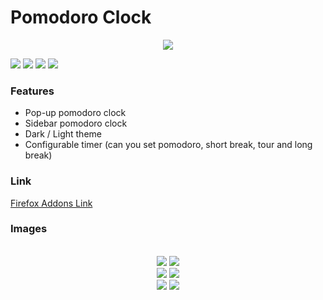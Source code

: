 # Pomodoro Clock
<div align="center">
  <img src="Assest/IMG/logo96.png">
</div>

![](https://img.shields.io/github/stars/EmirYLMZ128/SideBarPomodoro.svg) ![](https://img.shields.io/github/tag/EmirYLMZ128/SideBarPomodoro.svg)  ![](https://img.shields.io/github/issues/EmirYLMZ128/SideBarPomodoro.svg) ![](https://img.shields.io/bower/v/EmirYLMZ128/SideBarPomodoro.svg)

### Features

- Pop-up pomodoro clock
- Sidebar pomodoro clock
- Dark / Light theme
- Configurable timer (can you set pomodoro, short break, tour and long break)


### Link
[Firefox Addons Link](https://addons.mozilla.org/en-US/firefox/addon/sidebar-pomodoro/)


### Images
<div  align="center">
<br/>
  <img src="/SS/Light1.jpg">
  <img src="/SS/Dark1.jpg">
<br/>
  <img src="/SS/Light2.jpg">
  <img src="/SS/Dark2.jpg">
<br/>
  <img src="/SS/pop-upDark.jpg">
  <img src="/SS/pop-upLight.jpg">
</div>
